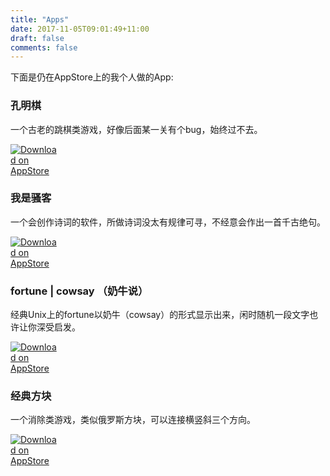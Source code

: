 ```yaml
---
title: "Apps"
date: 2017-11-05T09:01:49+11:00
draft: false
comments: false
---
```


下面是仍在AppStore上的我个人做的App:

### 孔明棋

一个古老的跳棋类游戏，好像后面某一关有个bug，始终过不去。

[<img src="/images/download_on_appstore.svg" style="max-width:15%;min-width:40px;" alt="Download on AppStore" />](https://itunes.apple.com/app/east-solitaire/id1244283234)

### 我是骚客

一个会创作诗词的软件，所做诗词没太有规律可寻，不经意会作出一首千古绝句。

[<img src="/images/download_on_appstore.svg" style="max-width:15%;min-width:40px;" alt="Download on AppStore" />](https://itunes.apple.com/app/wo-shi-sao-ke/id963419023?mt=8)

### fortune | cowsay （奶牛说）

经典Unix上的fortune以奶牛（cowsay）的形式显示出来，闲时随机一段文字也许让你深受启发。

[<img src="/images/download_on_appstore.svg" style="max-width:15%;min-width:40px;" alt="Download on AppStore" />](https://itunes.apple.com/app/fortune-cowsay/id1016269563?mt=8)

### 经典方块

一个消除类游戏，类似俄罗斯方块，可以连接横竖斜三个方向。

[<img src="/images/download_on_appstore.svg" style="max-width:15%;min-width:40px;" alt="Download on AppStore" />](https://itunes.apple.com/us/app/retro-blocks/id917655100?mt=8)
